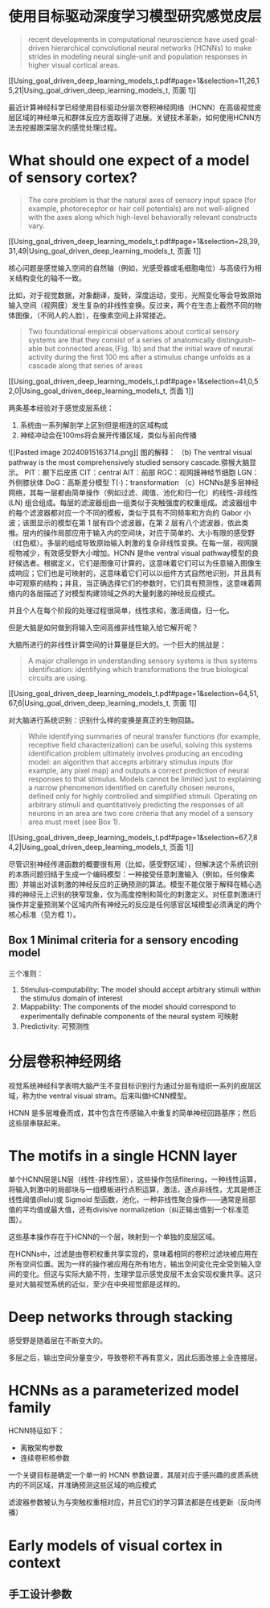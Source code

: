 # 使用目标驱动深度学习模型研究感觉皮层
> recent developments in computational neuroscience have used goal-driven hierarchical convolutional neural networks (HCNNs) to make strides in modeling neural single-unit and population responses in higher visual cortical areas.

[[Using_goal_driven_deep_learning_models_t.pdf#page=1&selection=11,26,15,21|Using_goal_driven_deep_learning_models_t, 页面 1]]


最近计算神经科学已经使用目标驱动分层次卷积神经网络（HCNN）在高级视觉皮层区域的神经单元和群体反应方面取得了进展。关键技术革新，如何使用HCNN方法去挖掘跟深层次的感觉处理过程。

# What should one expect of a model of sensory cortex? 

>  The core problem is that the natural axes of sensory input space (for example, photoreceptor or hair cell potentials) are not well-aligned with the axes along which high-level behaviorally relevant constructs vary.

[[Using_goal_driven_deep_learning_models_t.pdf#page=1&selection=28,39,31,49|Using_goal_driven_deep_learning_models_t, 页面 1]]

核心问题是感觉输入空间的自然轴（例如，光感受器或毛细胞电位）与高级行为相关结构变化的轴不一致。

比如，对于视觉数据，对象翻译，旋转，深度运动，变形，光照变化等会导致原始输入空间（视网膜）发生复杂的非线性变换。反过来，两个在生态上截然不同的物体图像，（不同人的人脸），在像素空间上非常接近。

> Two foundational empirical observations about cortical sensory systems are that they consist of a series of anatomically distinguish- able but connected areas,(Fig. 1b) and that the initial wave of neural activity during the first 100 ms after a stimulus change unfolds as a cascade along that series of areas

[[Using_goal_driven_deep_learning_models_t.pdf#page=1&selection=41,0,52,0|Using_goal_driven_deep_learning_models_t, 页面 1]]

两条基本经验对于感觉皮层系统：
1. 系统由一系列解剖学上区别但是相连的区域构成
2. 神经冲动会在100ms将会展开传播区域，类似与前向传播

![[Pasted image 20240915163714.png]]
图的解释：
	（b) The ventral visual pathway is the most comprehensively studied sensory cascade.猕猴大脑显示。
		PIT：颞下后皮质
		CIT：central
		AIT：前部
		RGC：视网膜神经节细胞
		LGN：外侧膝状体
		DoG：高斯差分模型
		T($\cdot$)：transformation
	（c）HCNNs是多层神经网络，其每一层都由简单操作（例如过滤、阈值、池化和归一化）的线性-非线性 (LN) 组合组成。每层的滤波器组由一组类似于突触强度的权重组成。滤波器组中的每个滤波器都对应一个不同的模板，类似于具有不同频率和方向的 Gabor 小波；该图显示的模型在第 1 层有四个滤波器，在第 2 层有八个滤波器，依此类推。层内的操作局部应用于输入内的空间块，对应于简单的、大小有限的感受野（红色框）。多层的组成导致原始输入刺激的复杂非线性变换。在每一层，视网膜视物减少，有效感受野大小增加。HCNN 是the ventral visual pathway模型的良好候选者。根据定义，它们是图像可计算的，这意味着它们可以为任意输入图像生成响应；它们也是可映射的，这意味着它们可以以组件方式自然地识别，并且具有中可观察的结构；并且，当正确选择它们的参数时，它们具有预测性，这意味着网络内的各层描述了对模型构建领域之外的大量刺激的神经反应模式。

并且个人在每个阶段的处理过程很简单，线性求和，激活阈值，归一化。

但是大脑是如何做到将输入空间高维非线性输入给它解开呢？

大脑所进行的非线性计算空间的计算量是巨大的。一个巨大的挑战是：

> A major challenge in understanding sensory systems is thus systems identification: identifying which transformations the true biological circuits are using.

[[Using_goal_driven_deep_learning_models_t.pdf#page=1&selection=64,51,67,6|Using_goal_driven_deep_learning_models_t, 页面 1]]

对大脑进行系统识别：识别什么样的变换是真正的生物回路。

> While identifying summaries of neural transfer functions (for example, receptive field characterization) can be useful, solving this systems identification problem ultimately involves producing an encoding model: an algorithm that accepts arbitrary stimulus inputs (for example, any pixel map) and outputs a correct prediction of neural responses to that stimulus. Models cannot be limited just to explaining a narrow phenomenon identified on carefully chosen neurons, defined only for highly controlled and simplified stimuli. Operating on arbitrary stimuli and quantitatively predicting the responses of all neurons in an area are two core criteria that any model of a sensory area must meet (see Box 1).

[[Using_goal_driven_deep_learning_models_t.pdf#page=1&selection=67,7,84,2|Using_goal_driven_deep_learning_models_t, 页面 1]]

尽管识别神经传递函数的概要很有用（比如，感受野区域），但解决这个系统识别的本质问题归结于生成一个编码模型：一种接受任意刺激输入（例如，任何像素图）并输出对该刺激的神经反应的正确预测的算法。模型不能仅限于解释在精心选择的神经元上识别的狭窄现象，仅为高度控制和简化的刺激定义。对任意刺激进行操作并定量预测某个区域内所有神经元的反应是任何感官区域模型必须满足的两个核心标准（见方框 1）。

## Box 1 Minimal criteria for a sensory encoding model
三个准则：
1. Stimulus-computability: The model should accept arbitrary stimuli within the stimulus domain of interest
2. Mappability: The components of the model should correspond to experimentally definable components of the neural system 可映射
3. Predictivity: 可预测性

# 分层卷积神经网络

视觉系统神经科学表明大脑产生不变目标识别行为通过分层有组织一系列的皮层区域，称为the ventral visual stram。后来叫做HCNN模型。

HCNN 是多层堆叠而成，其中包含在传感输入中重复的简单神经回路基序；然后这些层串联起来。

# The motifs in a single HCNN layer
单个HCNN层是LN层（线性-非线性层），这些操作包括flitering，一种线性运算，将输入刺激中的局部块与一组模板进行点积运算，激活，逐点非线性，尤其是修正线性阈值(Relu)或 Sigmoid 型函数，池化，一种非线性聚合操作——通常是局部值的平均值或最大值，还有divisive normalizetion（纠正输出值到一个标准范围）。

这些基本操作存在于HCNN的一个层，映射到一个单独的皮层区域。

在HCNNs中，过滤是由卷积权重共享实现的，意味着相同的卷积过滤块被应用在所有空间位置。因为一样的操作被应用在所有地方，输出空间变化完全受到输入空间的变化。但这与实际大脑不符，生理学显示感觉皮层不太会实现权重共享。这只是对大脑视觉系统的近似，至少在中央视觉部是这样的。

# Deep networks through stacking
感受野是随着层在不断变大的。

多层之后，输出空间分量变少，导致卷积不再有意义，因此后面改接上全连接层。

# HCNNs as a parameterized model family
HCNN特征如下：
- 离散架构参数
- 连续卷积核参数

一个关键目标是确定一个单一的 HCNN 参数设置，其层对应于感兴趣的皮质系统内的不同区域，并准确预测这些区域的响应模式

滤波器参数被认为与突触权重相对应，并且它们的学习算法都是在线更新（反向传播）

# Early models of visual cortex in context

## 手工设计参数


